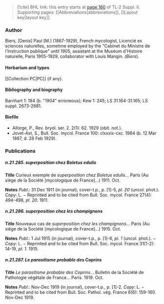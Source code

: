 > [!cite] BHL link: this entry starts at [page 160](https://www.biodiversitylibrary.org/item/103859#page/170/mode/1up) of TL-2 Suppl. II.
> Supporting pages: [[Abbreviations|abbreviations]], [[Layout key|layout key]].

### Author

Biers, \[Denis\] Paul \[M.\] (1867-1929), French mycologist, Licencié es sciences naturelles, sometime employed by the "Cabinet du Ministre de l'Instruction publique" until 1905, assistant at the Muséum d'Histoire naturelle, Paris 1905-1929, collaborator with Louis Mangin. (*Biers*).

#### Herbarium and types

[[Collection PC|PC]] (if any).

#### Bibliography and biography

Barnhart 1: 184 (b. "1904" erroneous); Kew 1: 245; LS 31.164-31.165; LS suppl. 2673-2681.

#### Biofile

- Allorge, P., Rev. bryol. ser. 2. 2(1): 62. 1929 (obit. not.).
- Jovet-Ast, S., Bull. Soc. mycol. France 100: clxxxix-cxc. 1984 (b. 12 Mar 1867, d. 28 Feb 1929).

### Publications

##### n.21.285. superposition chez Boletus edulis

**Title**
Curieux exemple de *superposition chez Boletus edulis*... Paris (Au siège de la Société \[mycologique de France\]...) 1911. Oct.

**Notes**
*Publ*.: 31 Dec 1911 (in journal), cover-t.p., p. \[1\]-5, *pl. 20* (uncol. phot.). *Copy*: L. − Reprinted and to be cited from Bull. Soc. mycol. France 27(4): 494-498, *pl. 20.* 1911.

##### n.21.286. superposition chez les champignons

**Title**
Nouveaux cas de *superposition chez les champignons*... Paris (Au siège de la Société \[mycologique de France\]...) 1915. Oct.

**Notes**
*Publ*.: 1 Jul 1915 (in journal), cover-t.p., p. \[1\]-6, *pl. 1* (uncol. phot.). − *Copy*: L. − Reprinted and to be cited from Bull. Soc. mycol. France 31(1-2): 14-19, *pl. 1.* 1915.

##### n.21.287. Le parasitisme probable des Coprins

**Title**
*Le parasitisme probable des Coprins*... Bulletin de la Société de Pathologie végétale de France... Paris. 1919. Oct.

**Notes**
*Publ*.: Nov-Dec 1919 (in journal), cover-t.p., p. \[1\]-2. *Copy*: L. − Reprinted and to be cited from Bull. Soc. Pathol. vég. France 6(6): 159-160. Nov-Dec 1919.

